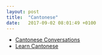 ```yaml
---
layout: post
title:  "Cantonese"
date:   2017-09-02 08:01:49 +0100
---
```

* [Cantonese Conversations](https://learn.iwillteachyoualanguage.com/canto-conversations)
* [Learn Cantonese](http://www.cantonese.sheik.co.uk/)
